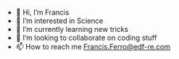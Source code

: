 - 👋 Hi, I’m Francis
- 👀 I’m interested in Science
- 🌱 I’m currently learning new tricks
- 💞️ I’m looking to collaborate on coding stuff
- 📫 How to reach me Francis.Ferro@edf-re.com

<!---
Francis17076330/Francis17076330 is a ✨ special ✨ repository because its `README.md` (this file) appears on your GitHub profile.
You can click the Preview link to take a look at your changes.
--->
